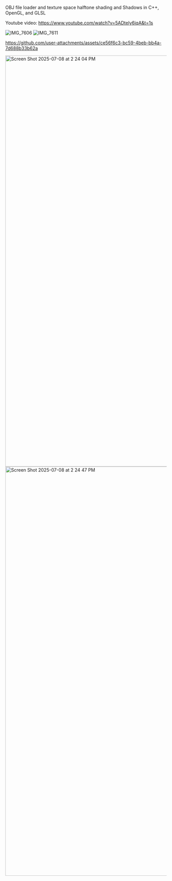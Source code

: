 OBJ file loader and texture space halftone shading and Shadows in C++, OpenGL, and GLSL

Youtube video: https://www.youtube.com/watch?v=5ADtely6iqA&t=1s

![IMG_7606](https://github.com/user-attachments/assets/446261bb-fd11-4248-9f80-899f8ad17bcf)
![IMG_7611](https://github.com/user-attachments/assets/c3bedbbe-6d55-4157-86aa-64e3becda4c3)

https://github.com/user-attachments/assets/ce56f6c3-bc59-4beb-bb4a-7d688b33b62a


<img width="1279" alt="Screen Shot 2025-07-08 at 2 24 04 PM" src="https://github.com/user-attachments/assets/ea1c8eeb-b671-41a8-a3b0-7488b40af02f" />
<img width="1273" alt="Screen Shot 2025-07-08 at 2 24 47 PM" src="https://github.com/user-attachments/assets/6e8ed605-7a95-4f16-87de-60f8683068ea" />



